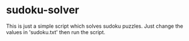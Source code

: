 # sudoku-solver

This is just a simple script which solves sudoku puzzles. Just change the values in 'sudoku.txt' then run the script.
